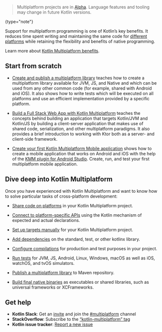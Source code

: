 [//]: # (title: Get started with Kotlin Multiplatform)
[//]: # (description: Learn how to create your first Kotlin cross-platform app or library benefiting from Kotlin Multiplatform.)

> Multiplatform projects are in [Alpha](components-stability.md). Language features and tooling may change in future Kotlin versions.
>
{type="note"}

Support for multiplatform programming is one of Kotlin’s key benefits. It reduces time spent writing and maintaining the 
same code for [different platforms](mpp-supported-platforms.md) while retaining the flexibility and benefits of native programming.   

Learn more about [Kotlin Multiplatform benefits](multiplatform.md).

## Start from scratch

* [Create and publish a multiplatform library](multiplatform-library.md) teaches how to create a multiplatform 
library available for JVM, JS, and Native and which can be used from any other common code (for example, shared with 
Android and iOS). It also shows how to write tests which will be executed on all platforms and use an efficient implementation
 provided by a specific platform.

* [Build a Full Stack Web App with Kotlin Multiplatform](https://play.kotlinlang.org/hands-on/Full%20Stack%20Web%20App%20with%20Kotlin%20Multiplatform/01_Introduction) 
  teaches the concepts behind building an application that targets Kotlin/JVM and Kotlin/JS by building a client-server 
  application that makes use of shared code, serialization, and other multiplatform paradigms. It also provides a brief
  introduction to working with Ktor both as a server- and client-side framework.

* [Create your first Kotlin Multiplatform Mobile application](kmm-create-first-app.md) shows how to create a mobile
  application that works on Android and iOS with the help of the [KMM plugin for Android Studio](https://plugins.jetbrains.com/plugin/14936-kotlin-multiplatform-mobile).
  Create, run, and test your first multiplatform mobile application.

## Dive deep into Kotlin Multiplatform

Once you have experienced with Kotlin Multiplatform and want to know how to solve particular tasks of cross-platform development:

* [Share code on platforms](mpp-share-on-platforms.md) in your Kotlin Multiplatform project.

* [Connect to platform-specific APIs](mpp-connect-to-apis.md) using the Kotlin mechanism of expected and actual declarations.

* [Set up targets manually](mpp-set-up-targets.md) for your Kotlin Multiplatform project. 

* [Add dependencies](mpp-add-dependencies.md) on the standard, test, or other kotlinx library. 

* [Configure compilations](mpp-configure-compilations.md) for production and test purposes in your project.

* [Run tests](mpp-run-tests.md) for JVM, JS, Android, Linux, Windows, macOS as well as iOS, watchOS, and tvOS simulators.

* [Publish a multiplatform library](mpp-publish-lib.md) to Maven repository.

* [Build final native binaries](mpp-build-native-binaries.md) as executables or shared libraries, such as universal frameworks or XCFrameworks.

## Get help

* **Kotlin Slack**: Get an [invite](https://surveys.jetbrains.com/s3/kotlin-slack-sign-up) and join the [#multiplatform](https://kotlinlang.slack.com/archives/C3PQML5NU) channel
* **StackOverflow**: Subscribe to the [“kotlin-multiplatform” tag](https://stackoverflow.com/questions/tagged/kotlin-multiplatform)
* **Kotlin issue tracker**: [Report a new issue](https://youtrack.jetbrains.com/newIssue?project=KT)